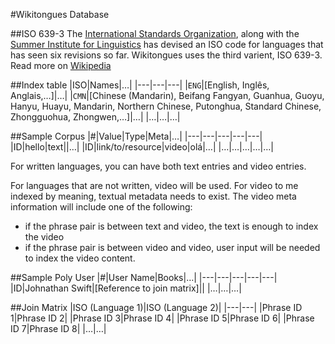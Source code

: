 #Wikitongues Database

##ISO 639-3
The [International Standards Organization](http://www.iso.org/iso/home.html), along with the [Summer Institute for Linguistics](http://www.sil.org/) has devised an ISO code for languages that has seen six revisions so far. Wikitongues uses the third varient, ISO 639-3. Read more on [Wikipedia](https://en.wikipedia.org/wiki/ISO_639)

##Index table
|ISO|Names|…|
|---|---|---|
|`ENG`|[English, Inglês, Anglais,…]|…|
|`CMN`|[Chinese (Mandarin), Beifang Fangyan, Guanhua, Guoyu, Hanyu, Huayu, Mandarin, Northern Chinese, Putonghua, Standard Chinese, Zhongguohua, Zhongwen,…]|…|
|…|…|…|

##Sample Corpus
|#|Value|Type|Meta|…|
|---|---|---|---|---|
|ID|hello|text||…|
|ID|link/to/resource|video|olá|…|
|…|…|…|…|…|

For written languages, you can have both text entries and video entries.

For languages that are not written, video will be used. For video to me indexed by meaning, textual metadata needs to exist. The video meta information will include one of the following:
* if the phrase pair is between text and video, the text is enough to index the video
* if the phrase pair is between video and video, user input will be needed to index the video content.

##Sample Poly User
|#|User Name|Books|…|
|---|---|---|---|---|
|ID|Johnathan Swift|[Reference to join matrix]||
|…|…|…|

##Join Matrix
|ISO (Language 1)|ISO (Language 2)|
|---|---|
|Phrase ID 1|Phrase ID 2|
|Phrase ID 3|Phrase ID 4|
|Phrase ID 5|Phrase ID 6|
|Phrase ID 7|Phrase ID 8|
|…|…|
